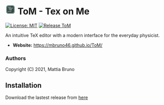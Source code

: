
<h1> <img src="./build/icons/32x32.png"> ToM - Tex on Me </h1>

[![License: MIT](https://img.shields.io/badge/License-MIT-yellow.svg)](https://opensource.org/licenses/MIT)
[![Release ToM](https://github.com/mbruno46/ToM/actions/workflows/release.yml/badge.svg)](https://github.com/mbruno46/ToM/actions/workflows/release.yml)

An intuitive TeX editor with a modern interface for the everyday physicist.

- **Website:** https://mbruno46.github.io/ToM/

### Authors

Copyright (C) 2021, Mattia Bruno

## Installation

Download the lastest release from [here](https://github.com/mbruno46/ToM/releases/)
